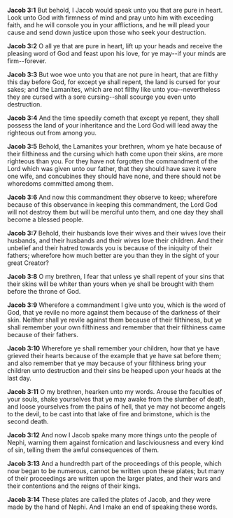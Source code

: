 **Jacob 3:1** But behold, I Jacob would speak unto you that are pure in heart. Look unto God with firmness of mind and pray unto him with exceeding faith, and he will console you in your afflictions, and he will plead your cause and send down justice upon those who seek your destruction.

**Jacob 3:2** O all ye that are pure in heart, lift up your heads and receive the pleasing word of God and feast upon his love, for ye may--if your minds are firm--forever.

**Jacob 3:3** But woe woe unto you that are not pure in heart, that are filthy this day before God, for except ye shall repent, the land is cursed for your sakes; and the Lamanites, which are not filthy like unto you--nevertheless they are cursed with a sore cursing--shall scourge you even unto destruction.

**Jacob 3:4** And the time speedily cometh that except ye repent, they shall possess the land of your inheritance and the Lord God will lead away the righteous out from among you.

**Jacob 3:5** Behold, the Lamanites your brethren, whom ye hate because of their filthiness and the cursing which hath come upon their skins, are more righteous than you. For they have not forgotten the commandment of the Lord which was given unto our father, that they should have save it were one wife, and concubines they should have none, and there should not be whoredoms committed among them.

**Jacob 3:6** And now this commandment they observe to keep; wherefore because of this observance in keeping this commandment, the Lord God will not destroy them but will be merciful unto them, and one day they shall become a blessed people.

**Jacob 3:7** Behold, their husbands love their wives and their wives love their husbands, and their husbands and their wives love their children. And their unbelief and their hatred towards you is because of the iniquity of their fathers; wherefore how much better are you than they in the sight of your great Creator?

**Jacob 3:8** O my brethren, I fear that unless ye shall repent of your sins that their skins will be whiter than yours when ye shall be brought with them before the throne of God.

**Jacob 3:9** Wherefore a commandment I give unto you, which is the word of God, that ye revile no more against them because of the darkness of their skin. Neither shall ye revile against them because of their filthiness, but ye shall remember your own filthiness and remember that their filthiness came because of their fathers.

**Jacob 3:10** Wherefore ye shall remember your children, how that ye have grieved their hearts because of the example that ye have sat before them; and also remember that ye may because of your filthiness bring your children unto destruction and their sins be heaped upon your heads at the last day.

**Jacob 3:11** O my brethren, hearken unto my words. Arouse the faculties of your souls, shake yourselves that ye may awake from the slumber of death, and loose yourselves from the pains of hell, that ye may not become angels to the devil, to be cast into that lake of fire and brimstone, which is the second death.

**Jacob 3:12** And now I Jacob spake many more things unto the people of Nephi, warning them against fornication and lasciviousness and every kind of sin, telling them the awful consequences of them.

**Jacob 3:13** And a hundredth part of the proceedings of this people, which now began to be numerous, cannot be written upon these plates; but many of their proceedings are written upon the larger plates, and their wars and their contentions and the reigns of their kings.

**Jacob 3:14** These plates are called the plates of Jacob, and they were made by the hand of Nephi. And I make an end of speaking these words.

